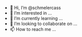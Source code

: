 - 👋 Hi, I’m @schmelercass
- 👀 I’m interested in ...
- 🌱 I’m currently learning ...
- 💞️ I’m looking to collaborate on ...
- 📫 How to reach me ...

<!---
schmelercass/schmelercass is a ✨ special ✨ repository because its `README.md` (this file) appears on your GitHub profile.
You can click the Preview link to take a look at your changes.
--->
